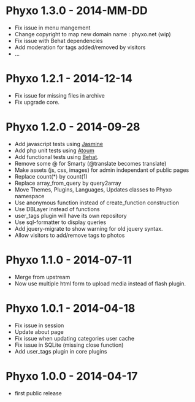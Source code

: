 Phyxo 1.3.0 - 2014-MM-DD
========================
* Fix issue in menu mangement
* Change copyright to map new domain name : phyxo.net (wip)
* Fix issue with Behat dependencies
* Add moderation for tags added/removed by visitors
* ...

Phyxo 1.2.1 - 2014-12-14
========================
* Fix issue for missing files in archive
* Fix upgrade core.

Phyxo 1.2.0 - 2014-09-28
========================
* Add javascript tests using [Jasmine](http://jasmine.github.io/)
* Add php unit tests using [Atoum](http://atoum.org/)
* Add functional tests using [Behat](http://www.behat.org).
* Remove some @ for Smarty (@translate becomes translate)
* Make assets (js, css, images) for admin independant of public pages
* Replace count(*) by count(1)
* Replace array_from_query by query2array
* Move Themes, Plugins, Languages, Updates classes to Phyxo namespace
* Use anonymous function instead of create_function construction
* Use DBLayer instead of functions
* user_tags plugin will have its own repository
* Use sql-formatter to display queries
* Add jquery-migrate to show warning for old jquery syntax.
* Allow visitors to add/remove tags to photos

Phyxo 1.1.0 - 2014-07-11
========================
* Merge from upstream
* Now use multiple html form to upload media instead of flash plugin.

Phyxo 1.0.1 - 2014-04-18
========================
* Fix issue in session
* Update about page
* Fix issue when updating categories user cache
* Fix issue in SQLite (missing close function)
* Add user_tags plugin in core plugins

Phyxo 1.0.0 - 2014-04-17
========================
* first public release
